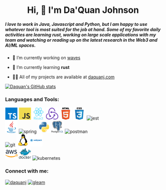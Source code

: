 <h1 align="center">Hi, 👋 I'm Da'Quan Johnson</h1>
<h5 align="left">I love to work in Java, Javascript and Python, but I am happy to use whatever tool is most suited for the job at hand. Some of my favorite daily activities are learning rust, working on large scale applications with my team and watching or reading up on the latest research in the Web3 and AI/ML spaces. </h5>

- 🔭 I’m currently working on [waves](https://github.com/DaquanJ/close)

- 🌱 I’m currently learning **rust**

- 👨‍💻 All of my projects are available at [daquanj.com](daquanj.com)



[![Daquan's GitHub stats](https://github-readme-stats.vercel.app/api?username=daquanj&theme=swiftj)](https://github.com/daquanj/github-readme-stats)

<h3 align="left">Languages and Tools:</h3>

<p align="left">
    <img src="https://raw.githubusercontent.com/devicons/devicon/master/icons/typescript/typescript-original.svg" alt="typescript" width="40" height="40" /> 
    <img src="https://raw.githubusercontent.com/devicons/devicon/master/icons/javascript/javascript-original.svg" alt="javascript" width="40" height="40"/>
    <img src="https://raw.githubusercontent.com/devicons/devicon/master/icons/react/react-original-wordmark.svg" alt="react" width="40" height="40"/>
    <img src="https://raw.githubusercontent.com/devicons/devicon/master/icons/redux/redux-original.svg" alt="redux" width="40" height="40"/>
    <img src="https://raw.githubusercontent.com/devicons/devicon/master/icons/html5/html5-original-wordmark.svg" alt="html5" width="40" height="40"/>
    <img src="https://raw.githubusercontent.com/devicons/devicon/master/icons/css3/css3-original-wordmark.svg" alt="css3" width="40" height="40"/>
    <img src="https://www.vectorlogo.zone/logos/jestjsio/jestjsio-icon.svg" alt="jest" width="40" height="40"/>
  <br>
    <img src="https://raw.githubusercontent.com/devicons/devicon/master/icons/java/java-original.svg" alt="java" width="40" height="40"/>
    <img src="https://www.vectorlogo.zone/logos/springio/springio-icon.svg" alt="spring" width="40" height="40"/>
    <img src="https://raw.githubusercontent.com/devicons/devicon/master/icons/python/python-original.svg" alt="python" width="40" height="40"/>
    <img src="https://raw.githubusercontent.com/devicons/devicon/master/icons/postgresql/postgresql-original-wordmark.svg" alt="postgresql" width="40" height="40"/>
    <img src="https://www.vectorlogo.zone/logos/getpostman/getpostman-icon.svg" alt="postman" width="40" height="40"/>
  <br>
    <img src="https://www.vectorlogo.zone/logos/git-scm/git-scm-icon.svg" alt="git" width="40" height="40"/>
    <img src="https://raw.githubusercontent.com/devicons/devicon/master/icons/linux/linux-original.svg" alt="linux" width="40" height="40"/>
    <img src="https://raw.githubusercontent.com/devicons/devicon/d00d0969292a6569d45b06d3f350f463a0107b0d/icons/webpack/webpack-original-wordmark.svg" alt="webpack" width="40" height="40"/>
  <br>
    <img src="https://raw.githubusercontent.com/devicons/devicon/master/icons/amazonwebservices/amazonwebservices-original-wordmark.svg" alt="aws" width="40" height="40"/>
    <img src="https://raw.githubusercontent.com/devicons/devicon/master/icons/docker/docker-original-wordmark.svg" alt="docker" width="40" height="40"/>
    <img src="https://www.vectorlogo.zone/logos/kubernetes/kubernetes-icon.svg" alt="kubernetes" width="40" height="40"/>
</p>


<h3 align="left">Connect with me:</h3>
<p align="left">
<a href="https://linkedin.com/in/daquanj" target="blank"><img align="center" src="https://raw.githubusercontent.com/rahuldkjain/github-profile-readme-generator/master/src/images/icons/Social/linked-in-alt.svg" alt="daquanj" height="30" width="40" /></a>
<a href="https://www.youtube.com/c/gleamito" target="blank"><img align="center" src="https://raw.githubusercontent.com/rahuldkjain/github-profile-readme-generator/master/src/images/icons/Social/youtube.svg" alt="gleam" height="30" width="40" /></a>
</p>
